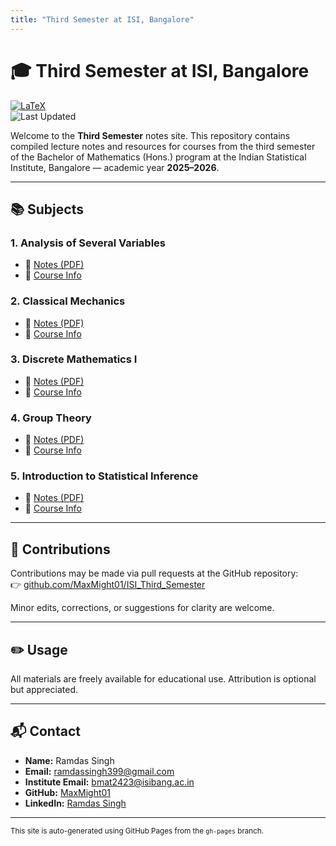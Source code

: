 ```yaml
---
title: "Third Semester at ISI, Bangalore"
---
```


# 🎓 Third Semester at ISI, Bangalore

[![LaTeX](https://img.shields.io/badge/Built%20With-LaTeX-47A141.svg?logo=latex)](https://www.latex-project.org/)  
![Last Updated](https://img.shields.io/badge/Last%20Updated-July%202025-orange)

Welcome to the **Third Semester** notes site. This repository contains compiled lecture notes and resources for courses from the third semester of the Bachelor of Mathematics (Hons.) program at the Indian Statistical Institute, Bangalore — academic year **2025–2026**.

---

## 📚 Subjects

### 1. **Analysis of Several Variables**
- 📄 [Notes (PDF)](./subjects/Analysis_of_Several_Variables/aosv.pdf)  
- 🧾 [Course Info](https://www.isibang.ac.in/~adean/infsys/database/Bmath/ASV.html)

### 2. **Classical Mechanics**
- 📄 [Notes (PDF)](./subjects/Classical_Mechanics/cm.pdf)  
- 🧾 [Course Info](https://www.isibang.ac.in/~adean/infsys/database/Bmath/CM.html)

### 3. **Discrete Mathematics I**
- 📄 [Notes (PDF)](./subjects/Discrete_Math_I/dm1.pdf)  
- 🧾 [Course Info](https://www.isibang.ac.in/~adean/infsys/database/Bmath/DM1.html)

### 4. **Group Theory**
- 📄 [Notes (PDF)](./subjects/Group_Theory/gt.pdf)  
- 🧾 [Course Info](https://www.isibang.ac.in/~adean/infsys/database/Bmath/GTh.html)

### 5. **Introduction to Statistical Inference**
- 📄 [Notes (PDF)](./subjects/Introduction_to_Statistical_Inference/itsi.pdf)  
- 🧾 [Course Info](https://www.isibang.ac.in/~adean/infsys/database/Bmath/ISI.html)

---

## 🤝 Contributions

Contributions may be made via pull requests at the GitHub repository:  
👉 [github.com/MaxMight01/ISI_Third_Semester](https://github.com/MaxMight01/ISI_Third_Semester)

Minor edits, corrections, or suggestions for clarity are welcome.

---

## ✏️ Usage

All materials are freely available for educational use. Attribution is optional but appreciated.

---

## 📬 Contact

- **Name:** Ramdas Singh  
- **Email:** [ramdassingh399@gmail.com](mailto:ramdassingh399@gmail.com)  
- **Institute Email:** [bmat2423@isibang.ac.in](mailto:bmat2423@isibang.ac.in)  
- **GitHub:** [MaxMight01](https://github.com/MaxMight01)  
- **LinkedIn:** [Ramdas Singh](https://www.linkedin.com/in/ramdas-max-singh/)

---

<sub>This site is auto-generated using GitHub Pages from the `gh-pages` branch.</sub>
